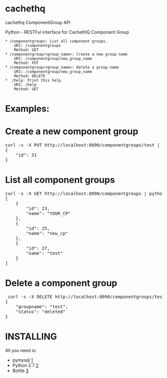 # cachethq
cachethq ComponentGroup API

Python - RESTFul interface for CachetHQ Component Group

    * /componentgroups: List all component groups.
        URI: /componentgroups
        Method: GET
    * /componentgroup/<group_name>: Create a new group name
        URI: /componentgroup/new_group_name
        Method: PUT
    * /componentgroup/<group_name>: Delete a group name
        URI: /componentgroup/new_group_name
        Method: DELETE
    *  /help: Print this help.
        URI: /help
        Method: GET

# Examples:

Create a new component group
============================
<pre>curl -s -X PUT http://localhost:8090/componentgroups/test | python -m json.tool
{
    "id": 31
}</pre>


List all component groups
============================
<pre>curl -s -X GET http://localhost:8090/componentgroups | python -m json.tool
[
    {
        "id": 23,
        "name": "YOUR_CP"
    },
    {
        "id": 25,
        "name": "new_cp"
    },
    {
        "id": 27,
        "name": "test"
    }
]</pre>


Delete a component group
============================
<pre> curl -s -X DELETE http://localhost:8090/componentgroups/test | python -m json.tool
{
    "groupname": "test",
    "status": "deleted"
}</pre>


# INSTALLING

All you need is:

* pymysql [1]
* Python 2.7 [2]
* Bottle [3]

[1]: https://github.com/PyMySQL/PyMySQL/
[2]: http://www.python.org/download/releases/2.7.3/
[3]: http://bottlepy.org/docs/dev/